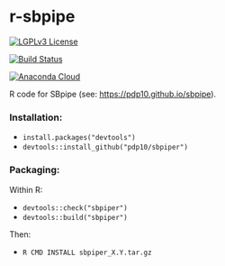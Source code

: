 # r-sbpipe
[![LGPLv3 License](http://img.shields.io/badge/license-LGPLv3-blue.svg)](https://www.gnu.org/licenses/lgpl.html)

[![Build Status](https://travis-ci.org/pdp10/sbpipe.svg?branch=master)](https://travis-ci.org/pdp10/sbpipe)

[![Anaconda Cloud](https://anaconda.org/pdp10/sbpipe/badges/version.svg)](https://anaconda.org/pdp10/sbpipe)

R code for SBpipe (see: https://pdp10.github.io/sbpipe).


### Installation: 
- `install.packages("devtools")`
- `devtools::install_github("pdp10/sbpiper")`


### Packaging:
Within R: 
- `devtools::check("sbpiper")`
- `devtools::build("sbpiper")`

Then:
- `R CMD INSTALL sbpiper_X.Y.tar.gz`

